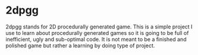 # 2dpgg
2dpgg stands for 2D procedurally generated game.
This is a simple project I use to learn about procedurally generated games so it is going to be full of inefficient, ugly and sub-optimal code.
It is not meant to be a finished and polished game but rather a learning by doing type of project.
